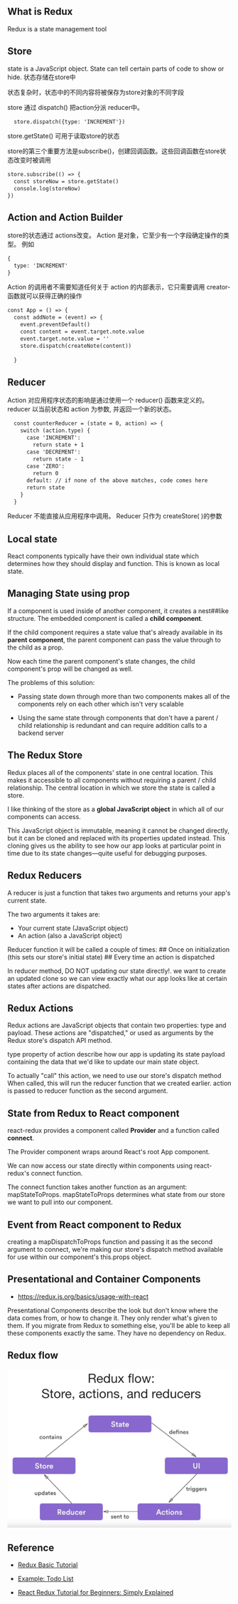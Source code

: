 ## What is Redux

Redux is a state management tool

## Store
state is a JavaScript object. State can tell certain parts of code to show or hide.
状态存储在store中

状态复杂时，状态中的不同内容将被保存为store对象的不同字段

store 通过 dispatch() 把action分派 reducer中。
```
  store.dispatch({type: 'INCREMENT'})
```

store.getState() 可用于读取store的状态


store的第三个重要方法是subscribe()，创建回调函数。这些回调函数在store状态改变时被调用
```
store.subscribe(() => {
  const storeNow = store.getState()
  console.log(storeNow)
})
```
## Action and Action Builder

store的状态通过 actions改变。 Action 是对象，它至少有一个字段确定操作的类型。 例如
```
{
  type: 'INCREMENT'
}
```


Action 的调用者不需要知道任何关于 action 的内部表示，它只需要调用 creator-函数就可以获得正确的操作
```
const App = () => {
  const addNote = (event) => {
    event.preventDefault()
    const content = event.target.note.value
    event.target.note.value = ''
    store.dispatch(createNote(content))
    
  }
```

## Reducer
Action 对应用程序状态的影响是通过使用一个 reducer() 函数来定义的。
reducer 以当前状态和 action 为参数, 并返回一个新的状态。

```
  const counterReducer = (state = 0, action) => {
    switch (action.type) {
      case 'INCREMENT':
        return state + 1
      case 'DECREMENT':
        return state - 1
      case 'ZERO':
        return 0
      default: // if none of the above matches, code comes here
      return state
    }
  }
```

Reducer 不能直接从应用程序中调用。 Reducer 只作为 createStore( )的参数




## Local state
React components typically have their own individual state which determines how they should display and function. This is known as local state.

## Managing State using prop
If a component is used inside of another component, it creates a nest##like structure. The embedded component is called a **child component**.

If the child component requires a state value that's already available in its **parent component**, the parent component can pass the value through to the child as a prop.

Now each time the parent component's state changes, the child component's prop will be changed as well.

The problems of this solution:
- Passing state down through more than two components makes all of the components rely on each other which isn't very scalable

- Using the same state through components that don't have a parent / child relationship is redundant and can require addition calls to a backend server




## The Redux Store
Redux places all of the components' state in one central location. This makes it accessible to all components without requiring a parent / child relationship. The central location in which we store the state is called a store.

I like thinking of the store as a **global JavaScript object** in which all of our components can access.

This JavaScript object is immutable, meaning it cannot be changed directly, but it can be cloned and replaced with its properties updated instead. This cloning gives us the ability to see how our app looks at particular point in time due to its state changes—quite useful for debugging purposes.

## Redux Reducers
A reducer is just a function that takes two arguments and returns your app's current state. 

The two arguments it takes are:
- Your current state (JavaScript object)
- An action (also a JavaScript object)

Reducer function it will be called a couple of times:
    ## Once on initialization (this sets our store's initial state)
    ## Every time an action is dispatched

In reducer method, DO NOT updating our state directly!. we want to create an updated clone so we can view exactly what our app looks like at certain states after actions are dispatched. 

## Redux Actions
Redux actions are JavaScript objects that contain two properties: type and payload. 
These actions are "dispatched," or used as arguments by the Redux store's dispatch API method.

type property of action describe how our app is updating its state
payload containing the data that we'd like to update our main state object.

To actually "call" this action, we need to use our store's dispatch method
When called, this will run the reducer function that we created earlier.
action is passed to reducer function as the second argument.


## State from Redux to React component
react-redux provides a component called **Provider** and a function called **connect**.

The Provider component wraps around React's root App component.

We can now access our state directly within components using react-redux's connect function.

The connect function takes another function as an argument: mapStateToProps. mapStateToProps determines what state from our store we want to pull into our component.

## Event from React component to Redux
creating a mapDispatchToProps function and passing it as the second argument to connect, we're making our store's dispatch method available for use within our component's this.props object.


## Presentational and Container Components
- https://redux.js.org/basics/usage-with-react

Presentational Components describe the look but don't know where the data comes from, or how to change it. 
They only render what's given to them. If you migrate from Redux to something else, you'll be able to keep all these components exactly the same. They have no dependency on Redux.



## Redux flow
![Redux flow](redux-flow.png)

## Reference 
- [Redux Basic Tutorial](https://redux.js.org/basics/basic-tutorial)

- [Example: Todo List](https://redux.js.org/basics/example/)

- [React Redux Tutorial for Beginners: Simply Explained](https://chriscourses.com/blog/redux)